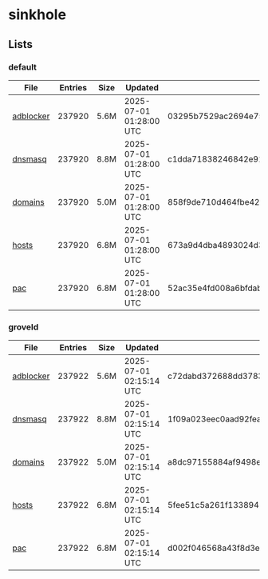 # sinkhole

## Lists

### default

|File|Entries|Size|Updated|Hash|
|-|-|-|-|-|
|[adblocker](https://raw.githubusercontent.com/groveld/sinkhole/lists/default/adblocker.txt)|237920|5.6M|2025-07-01 01:28:00 UTC|03295b7529ac2694e75867b4b1b31bb147413807068a3eccf9c74aeca99829f0|
|[dnsmasq](https://raw.githubusercontent.com/groveld/sinkhole/lists/default/dnsmasq.txt)|237920|8.8M|2025-07-01 01:28:00 UTC|c1dda71838246842e915761bc0fbd209aae231f689b0d24f37236bd4239b673f|
|[domains](https://raw.githubusercontent.com/groveld/sinkhole/lists/default/domains.txt)|237920|5.0M|2025-07-01 01:28:00 UTC|858f9de710d464fbe4266ef513bbd8f2ab7d23bf259fad47fcb4d6c4726f2008|
|[hosts](https://raw.githubusercontent.com/groveld/sinkhole/lists/default/hosts.txt)|237920|6.8M|2025-07-01 01:28:00 UTC|673a9d4dba4893024d3bbf1213138710d979a3d3dfab15c80879a096020e2dfe|
|[pac](https://raw.githubusercontent.com/groveld/sinkhole/lists/default/pac.txt)|237920|6.8M|2025-07-01 01:28:00 UTC|52ac35e4fd008a6bfdab76d9f4e320f5ebab560d002d7c4061821ea15604b572|

### groveld

|File|Entries|Size|Updated|Hash|
|-|-|-|-|-|
|[adblocker](https://raw.githubusercontent.com/groveld/sinkhole/lists/groveld/adblocker.txt)|237922|5.6M|2025-07-01 02:15:14 UTC|c72dabd372688dd37835b5fb465bdc0a12752c043c091afb094109325c5c9b76|
|[dnsmasq](https://raw.githubusercontent.com/groveld/sinkhole/lists/groveld/dnsmasq.txt)|237922|8.8M|2025-07-01 02:15:14 UTC|1f09a023eec0aad92feaca6e421776c6deb6e43cc6eff76a3a10dea7cad62b4f|
|[domains](https://raw.githubusercontent.com/groveld/sinkhole/lists/groveld/domains.txt)|237922|5.0M|2025-07-01 02:15:14 UTC|a8dc97155884af9498e1558f7aef5a95c077303bc95c6a6a74a8eeed956738ea|
|[hosts](https://raw.githubusercontent.com/groveld/sinkhole/lists/groveld/hosts.txt)|237922|6.8M|2025-07-01 02:15:14 UTC|5fee51c5a261f13389417cd14006d75dd875fc95e0261cee39a5539672b70304|
|[pac](https://raw.githubusercontent.com/groveld/sinkhole/lists/groveld/pac.txt)|237922|6.8M|2025-07-01 02:15:14 UTC|d002f046568a43f8d3e2826a3e5b260f69a17c8e70e46bd782d843c7127e0b83|
